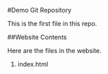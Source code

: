 #Demo Git Repository

This is the first file in this repo.

##Website Contents

Here are the files in the website.

1. index.html